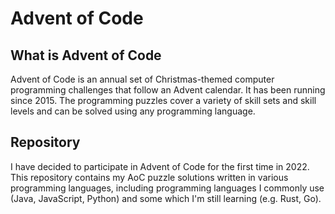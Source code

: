 # Advent of Code

## What is Advent of Code
Advent of Code is an annual set of Christmas-themed computer programming challenges that follow an Advent calendar. It has been running since 2015. The programming puzzles cover a variety of skill sets and skill levels and can be solved using any programming language.

## Repository
I have decided to participate in Advent of Code for the first time in 2022. This repository contains my AoC puzzle solutions written in various programming languages, including programming languages I commonly use (Java, JavaScript, Python) and some which I'm still learning (e.g. Rust, Go).
